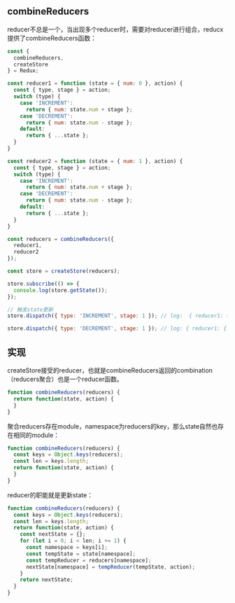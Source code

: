 ## combineReducers
reducer不总是一个，当出现多个reducer时，需要对reducer进行组合，reducx提供了combineReducers函数：
```javascript
const {
  combineReducers,
  createStore
} = Redux;

const reducer1 = function (state = { num: 0 }, action) {
  const { type, stage } = action;
  switch (type) {
    case 'INCREMENT':
      return { num: state.num + stage };
    case 'DECREMENT':
      return { num: state.num - stage };
    default:
      return { ...state };
  }
}

const reducer2 = function (state = { num: 1 }, action) {
  const { type, stage } = action;
  switch (type) {
    case 'INCREMENT':
      return { num: state.num + stage };
    case 'DECREMENT':
      return { num: state.num - stage };
    default:
      return { ...state };
  }
}

const reducers = combineReducers({
  reducer1,
  reducer2
});

const store = createStore(reducers);

store.subscribe(() => {
  console.log(store.getState());
});

// 触发state更新
store.dispatch({ type: 'INCREMENT', stage: 1 }); // log:  { reducer1: { num: 1 }, reducer2: { num: 2 } }

store.dispatch({ type: 'DECREMENT', stage: 1 }); // log: { reducer1: { num: 0 }, reducer2: { num: 1 } }
```

## 实现
createStore接受的reducer，也就是combineReducers返回的combination（reducers聚合）也是一个reducer函数。
```javascript
function combineReducers(reducers) {
  return function(state, action) {
  }
}
```
聚合reducers存在module，namespace为reducers的key，那么state自然也存在相同的module：
```javascript
function combineReducers(reducers) {
  const keys = Object.keys(reducers);
  const len = keys.length;
  return function(state, action) {
  }
}
```
reducer的职能就是更新state：
```javascript
function combineReducers(reducers) {
  const keys = Object.keys(reducers);
  const len = keys.length;
  return function(state, action) {
    const nextState = {};
    for (let i = 0; i < len; i += 1) {
      const namespace = keys[i];
      const tempState = state[namespace];
      const tempReducer = reducers[namespace];
      nextState[namespace] = tempReducer(tempState, action);
    }
    return nextState;
  }
}
```